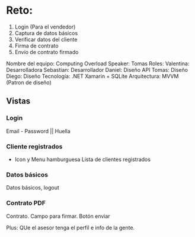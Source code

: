 # Reto:

1. Login (Para el vendedor)
2. Captura de datos básicos
3. Verificar datos del cliente
4. Firma de contrato
5. Envío de contrato firmado

Nombre del equipo: Computing Overload
Speaker: Tomas
Roles:
  Valentina: Desarrolladora
  Sebastian: Desarrollador
  Daniel: Diseño API
  Tomas: Diseño
  Diego: Diseño
Tecnología: .NET Xamarin + SQLite
Arquitectura: MVVM (Patron de diseño)

## Vistas
### Login
Email - Password || Huella

### Cliente registrados
+ Icon y Menu hamburguesa
Lista de clientes registrados

### Datos básicos
Datos básicos, logout

### Contrato PDF
Contrato.
Campo para firmar.
Botón enviar

Plus: QUe el asesor tenga el perfil e info de la gente.

